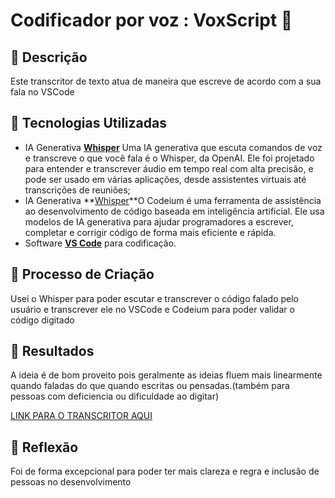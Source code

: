 # Codificador por voz : VoxScript 🎥

## 📒 Descrição
Este transcritor de texto atua de maneira que escreve de acordo com a sua fala no VSCode

## 🤖 Tecnologias Utilizadas
- IA Generativa **[Whisper](https://openai.com/index/whisper/)** Uma IA generativa que escuta comandos de voz e transcreve o que você fala é o Whisper, da OpenAI. Ele foi projetado para entender e transcrever áudio em tempo real com alta precisão, e pode ser usado em várias aplicações, desde assistentes virtuais até transcrições de reuniões;
- IA Generativa **[Whisper](https://codeium.com/)**O Codeium é uma ferramenta de assistência ao desenvolvimento de código baseada em inteligência artificial. Ele usa modelos de IA generativa para ajudar programadores a escrever, completar e corrigir código de forma mais eficiente e rápida.
- Software **[VS Code](https://code.visualstudio.com/l)** para codificação.

## 🧐 Processo de Criação
Usei o Whisper para poder escutar e transcrever o código falado pelo usuário e transcrever ele no VSCode e Codeium para poder validar o código digitado

## 🚀 Resultados
A ideia é de bom proveito pois geralmente as ideias fluem mais linearmente quando faladas do que quando escritas ou pensadas.(também para pessoas com deficiencia ou dificuldade ao digitar)

[LINK PARA O TRANSCRITOR AQUI]()

## 💭 Reflexão
Foi de forma excepcional para poder ter mais clareza e regra e inclusão de pessoas no desenvolvimento
